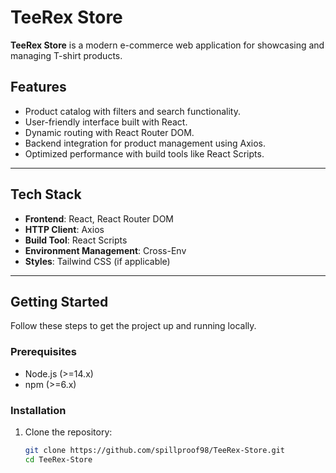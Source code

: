 # TeeRex Store

**TeeRex Store** is a modern e-commerce web application for showcasing and managing T-shirt products.

## Features

- Product catalog with filters and search functionality.
- User-friendly interface built with React.
- Dynamic routing with React Router DOM.
- Backend integration for product management using Axios.
- Optimized performance with build tools like React Scripts.

---

## Tech Stack

- **Frontend**: React, React Router DOM
- **HTTP Client**: Axios
- **Build Tool**: React Scripts
- **Environment Management**: Cross-Env
- **Styles**: Tailwind CSS (if applicable)

---

## Getting Started

Follow these steps to get the project up and running locally.

### Prerequisites

- Node.js (>=14.x)
- npm (>=6.x)

### Installation

1. Clone the repository:
   ```bash
   git clone https://github.com/spillproof98/TeeRex-Store.git
   cd TeeRex-Store

